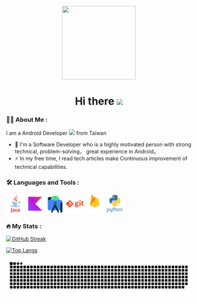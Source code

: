 
<div id="header" align="center">
  <img src="https://media.giphy.com/media/v1.Y2lkPTc5MGI3NjExMGJhbmJpOG05d3BpYmloemQ5MmZkMDQ4OWVqbnFweGJja2c4eXM5MiZlcD12MV9pbnRlcm5hbF9naWZfYnlfaWQmY3Q9cw/4XXo8A7CIW1lZGgdhm/giphy.gif" width="200" height="200"/>
<!--<div id="badges">
  <a href="your-linkedin-URL">
    <img src="https://img.shields.io/badge/LinkedIn-blue?style=for-the-badge&logo=linkedin&logoColor=white" alt="LinkedIn Badge"/>
  </a>
  <a href="your-youtube-URL">
    <img src="https://img.shields.io/badge/YouTube-red?style=for-the-badge&logo=youtube&logoColor=white" alt="Youtube Badge"/>
  </a>
  <a href="your-twitter-URL">
    <img src="https://img.shields.io/badge/Twitter-blue?style=for-the-badge&logo=twitter&logoColor=white" alt="Twitter Badge"/>
  </a>
</div>-->
<h1>
  Hi there
  <img src="https://media.giphy.com/media/hvRJCLFzcasrR4ia7z/giphy.gif" width="30px"/>
</h1>

</div>

### :woman_technologist: About Me :
I am a Android Developer <img src="https://media.giphy.com/media/WUlplcMpOCEmTGBtBW/giphy.gif" width="30"> from Taiwan
- :telescope: I'm a Software Developer who is a highly motivated person with strong technical, problem-solving， great experience in Android。
- :zap: In my free time, I read tech articles make Continuous improvement of technical capabilities.

### :hammer_and_wrench: Languages and Tools :

<div>
  <img src="https://github.com/devicons/devicon/blob/master/icons/java/java-original-wordmark.svg" title="Java" alt="Java" width="50" height="50"/>
  <img src="https://github.com/devicons/devicon/blob/master/icons/kotlin/kotlin-original.svg" title="Kotlin" alt="Kotlin" width="50" height="50"/>
  <img src="https://github.com/devicons/devicon/blob/master/icons/androidstudio/androidstudio-original.svg" title="Flutter" alt="Flutter" width="50" height="50"/>
  <img src="https://github.com/devicons/devicon/blob/master/icons/git/git-plain-wordmark.svg" title="Git" **alt="Git" width="50" height="50"/>
  <img src="https://github.com/devicons/devicon/blob/master/icons/firebase/firebase-original-wordmark.svg" title="Firebase" alt="Firebase" width="50" height="50"/>
  <img src="https://github.com/devicons/devicon/blob/master/icons/python/python-original-wordmark.svg" title="Python" alt="Python" width="50" height="50"/>
<!--   <img src="https://github.com/devicons/devicon/blob/master/icons/flutter/flutter-original.svg" title="Flutter" alt="Flutter" width="50" height="50"/> -->
</div>

### :fire: My Stats :

[![GitHub Streak](https://github-readme-streak-stats.herokuapp.com?user=Quuanna&theme=highcontrast&locale=zh_Hant&date_format=%5BY.%5Dn.j&mode=weekly)](https://git.io/streak-stats)

[![Top Langs](https://github-readme-stats.vercel.app/api/top-langs/?username=Quuanna&layout=compact&theme=vision-friendly-dark)](https://github.com/anuraghazra/github-readme-stats)

<picture>
  <source media="(prefers-color-scheme: dark)" srcset="https://raw.githubusercontent.com/Quuanna/Quuanna/output/github-contribution-grid-snake-dark.svg">
  <source media="(prefers-color-scheme: light)" srcset="https://raw.githubusercontent.com/Quuanna/Quuanna/output/github-contribution-grid-snake.svg">
  <img alt="github contribution grid snake animation" src="https://raw.githubusercontent.com/Quuanna/Quuanna/output/github-contribution-grid-snake.svg">
</picture>
